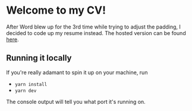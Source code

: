# Welcome to my CV!

After Word blew up for the 3rd time while trying to adjust the padding, I decided to code up my resume instead. The hosted version can be found [here](https://ozonid.github.io/cv/).

## Running it locally

If you're really adamant to spin it up on your machine, run

-   `yarn install`
-   `yarn dev`

The console output will tell you what port it's running on.
